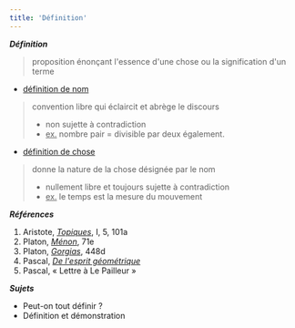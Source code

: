 ```yaml
---
title: 'Définition'
---
```


***Définition*** 

> proposition énonçant l'essence d'une chose ou la signification d'un terme

- <u> définition de nom </u>

> convention libre qui éclaircit et abrège le discours
> <ul>
> <li> non sujette à contradiction </li>
> <li> <u>ex.</u> nombre pair = divisible par deux également.

- <u> définition de chose </u>

> donne la nature de la chose désignée par le nom
> <ul>
> <li> nullement libre et toujours sujette à contradiction </li>
> <li> <u>ex.</u> le temps est la mesure du mouvement

***Références***

1. Aristote, <u>*Topiques*</u>, I, 5, 101a
1. Platon, <u>*Ménon*</u>, 71e
1. Platon, <u>*Gorgias*</u>, 448d
1. Pascal, <u>*De l'esprit géométrique*</u>
1. Pascal, &laquo; Lettre à Le Pailleur &raquo;

***Sujets***

- Peut-on tout définir ?
- Définition et démonstration
